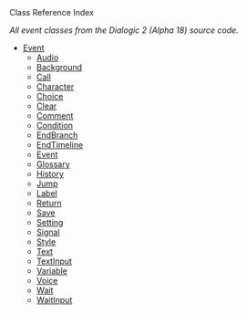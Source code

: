
<div class="header-banner purple">
<div class="header-label purple">Class Reference Index</div>
</div>

*All event classes from the Dialogic 2 (Alpha 18) source code.*

- [Event]()
    - [Audio](classes/class_dialogicaudioevent.md)
    - [Background](classes/class_dialogicbackgroundevent.md)
    - [Call](classes/class_dialogiccallevent.md)
    - [Character](classes/class_dialogiccharacterevent.md)
    - [Choice](classes/class_dialogicchoiceevent.md)
    - [Clear](classes/class_dialogicclearevent.md)
    - [Comment](classes/class_dialogiccommentevent.md)
    - [Condition](classes/class_dialogicconditionevent.md)
    - [EndBranch](classes/class_dialogicendbranchevent.md)
    - [EndTimeline](classes/class_dialogicendtimelineevent.md)
    - [Event](classes/class_dialogicevent.md)
    - [Glossary](classes/class_dialogicglossaryevent.md)
    - [History](classes/class_dialogichistoryevent.md)
    - [Jump](classes/class_dialogicjumpevent.md)
    - [Label](classes/class_dialogiclabelevent.md)
    - [Return](classes/class_dialogicreturnevent.md)
    - [Save](classes/class_dialogicsaveevent.md)
    - [Setting](classes/class_dialogicsettingevent.md)
    - [Signal](classes/class_dialogicsignalevent.md)
    - [Style](classes/class_dialogicstyleevent.md)
    - [Text](classes/class_dialogictextevent.md)
    - [TextInput](classes/class_dialogictextinputevent.md)
    - [Variable](classes/class_dialogicvariableevent.md)
    - [Voice](classes/class_dialogicvoiceevent.md)
    - [Wait](classes/class_dialogicwaitevent.md)
    - [WaitInput](classes/class_dialogicwaitinputevent.md)